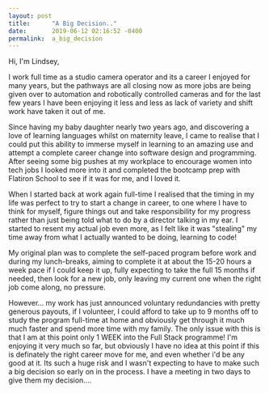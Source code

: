```yaml
---
layout: post
title:      "A Big Decision.."
date:       2019-06-12 02:16:52 -0400
permalink:  a_big_decision
---
```



Hi, I'm Lindsey, 

I work full time as a studio camera operator and its a career I enjoyed for many years, but the pathways are all closing now as more jobs are being given over to automation and robotically controlled cameras and for the last few years I have been enjoying it less and less as lack of variety and shift work have taken it out of me.

Since having my baby daughter nearly two years ago, and discovering a love of learning languages  whilst on maternity leave, I came to realise that I could put this ability to immerse myself in learning to an amazing use and attempt a complete career change into software design and programming. After seeing some big pushes at my workplace to encourage women into tech jobs I looked more into it and completed the bootcamp prep with Flatiron School to see if it was for me, and I loved it.

When I started back at work again full-time I realised that the timing in my life was perfect to try to start a change in career, to one where I have to think for myself, figure things out and take responsibility for my progress rather than just being told what to do by a director talking in my ear. I started to resent my actual job even more, as I felt like it was "stealing" my time away from what I actually wanted to be doing, learning to code!

My original plan was to complete the self-paced program before work and during my lunch-breaks, aiming to complete it at about the 15-20 hours a week pace if I could keep it up, fully expecting to take the full 15 months if needed, then look for a new job, only leaving my current one when the right job come along, no pressure.

However...
my work has just announced voluntary redundancies with pretty generous payouts, if I volunteer, I could afford to take up to 9 months off to study the program full-time at home and obviously get through it much much faster and spend more time with my family. The only issue with this is that I am at this point only 1 WEEK into the Full Stack programme! I'm enjoying it very much so far, but obviously I have no idea at this point if this is definately the right career move for me, and even whether i'd be any good at it. Its such a huge risk and I wasn't expecting to have to make such a big decision so early on in the process. I have a meeting in two days to give them my decision....


